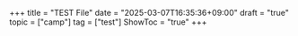 +++
title = "TEST File"
date = "2025-03-07T16:35:36+09:00"
draft = "true"
topic = ["camp"]
tag = ["test"]
ShowToc = "true"
+++
